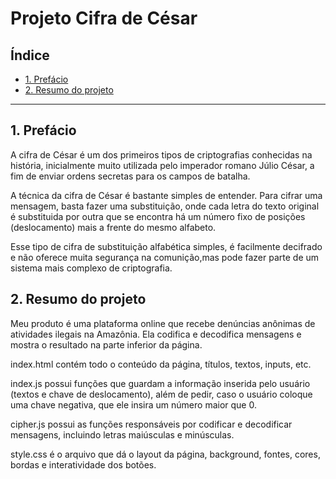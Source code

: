 # Projeto Cifra de César

## Índice

* [1. Prefácio](#1-prefácio)
* [2. Resumo do projeto](#2-resumo-do-projeto)



***

## 1. Prefácio

A cifra de César é um dos primeiros tipos de criptografias conhecidas na história, inicialmente muito utilizada pelo imperador romano Júlio César, a fim de enviar ordens secretas para os campos de batalha.

A técnica da cifra de César é bastante simples de entender. Para cifrar uma mensagem, basta fazer uma substituição, onde cada letra do texto original é substituida por outra que se encontra há um número fixo de posições (deslocamento) mais a frente do mesmo alfabeto.

Esse tipo de cifra de substituição alfabética simples, é facilmente decifrado e não oferece muita segurança na comunição,mas pode fazer parte de um sistema mais complexo de criptografia.

## 2. Resumo do projeto

Meu produto é uma plataforma online que recebe denúncias anônimas de atividades ilegais na Amazônia. Ela codifica e decodifica mensagens e mostra o resultado na parte inferior da página.

index.html contém todo o conteúdo da página, títulos, textos, inputs, etc.

index.js possui funções que guardam a informação inserida pelo usuário (textos e chave de deslocamento), além de pedir, caso o usuário coloque uma chave negativa, que ele insira um número maior que 0.

cipher.js possui as funções responsáveis por codificar e decodificar mensagens, incluindo letras maiúsculas e minúsculas.

style.css é o arquivo que dá o layout da página, background, fontes, cores, bordas e interatividade dos botões.
